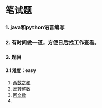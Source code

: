 # 笔试题

### 1. java和python语言编写


### 2. 有时间做一道，方便日后找工作查看。

### 3. 题目

#### 3.1 难度：easy

1. [两数之和](./TwoSums)
2. [反转整数](./IntegerInversion)
3. [回文数](./Palindrome)
4. 

